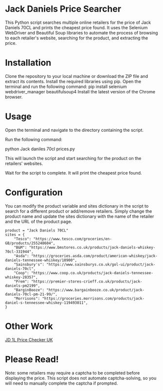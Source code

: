 # Jack Daniels Price Searcher

This Python script searches multiple online retailers for the price of Jack Daniels 70CL and prints the cheapest price found. It uses the Selenium WebDriver and Beautiful Soup libraries to automate the process of browsing to each retailer's website, searching for the product, and extracting the price.

# Installation
Clone the repository to your local machine or download the ZIP file and extract its contents.
Install the required libraries using pip. Open the terminal and run the following command:
pip install selenium webdriver_manager beautifulsoup4
    Install the latest version of the Chrome browser.

# Usage

Open the terminal and navigate to the directory containing the script.

Run the following command:

python Jack daniles 70cl prices.py

This will launch the script and start searching for the product on the retailers' websites.

Wait for the script to complete. It will print the cheapest price found.

# Configuration

You can modify the product variable and sites dictionary in the script to search for a different product or add/remove retailers. Simply change the product name and update the sites dictionary with the name of the retailer and the URL of the product page.


```
product = "Jack Daniels 70CL"
sites = {
    "Tesco": "https://www.tesco.com/groceries/en-GB/products/255248604",
    "B&M": "https://www.bmstores.co.uk/products/jack-daniels-whiskey-70cl-331944",
    "Asda": "https://groceries.asda.com/product/american-whiskey/jack-daniels-tennessee-whiskey/18900",
    "Sainsbury's": "https://www.sainsburys.co.uk/gol-ui/product/jack-daniels-70cl",
    "Coop": "https://www.coop.co.uk/products/jack-daniels-tennessee-whiskey-28357",
    "Prem": "https://premier-stores-crieff.co.uk/products/jack-daniels-pm2199",
    "BarginBooze": "https://www.bargainbooze.co.uk/product/jack-daniels-70cl-pm-21-99/",
    "Morrisons": "https://groceries.morrisons.com/products/jack-daniel-s-tennessee-whiskey-119493011",
}
```
# Other Work
<a href="https://github.com/coolyer/JD1L_PriceChecker_UK" target="_blank">JD 1L Price Checker UK</a>

# Please Read!
Note: some retailers may require a captcha to be completed before displaying the price. This script does not automate captcha-solving, so you will need to manually complete the captcha if prompted.
